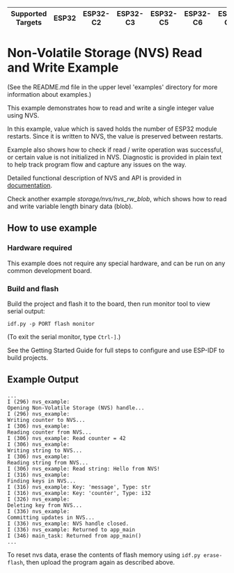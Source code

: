 | Supported Targets | ESP32 | ESP32-C2 | ESP32-C3 | ESP32-C5 | ESP32-C6 | ESP32-C61 | ESP32-H2 | ESP32-H21 | ESP32-H4 | ESP32-P4 | ESP32-S2 | ESP32-S3 |
| ----------------- | ----- | -------- | -------- | -------- | -------- | --------- | -------- | --------- | -------- | -------- | -------- | -------- |

# Non-Volatile Storage (NVS) Read and Write Example

(See the README.md file in the upper level 'examples' directory for more information about examples.)

This example demonstrates how to read and write a single integer value using NVS.

In this example, value which is saved holds the number of ESP32 module restarts. Since it is written to NVS, the value is preserved between restarts.

Example also shows how to check if read / write operation was successful, or certain value is not initialized in NVS. Diagnostic is provided in plain text to help track program flow and capture any issues on the way.

Detailed functional description of NVS and API is provided in [documentation](https://docs.espressif.com/projects/esp-idf/en/latest/api-reference/storage/nvs_flash.html).

Check another example *storage/nvs/nvs_rw_blob*, which shows how to read and write variable length binary data (blob).

## How to use example

### Hardware required

This example does not require any special hardware, and can be run on any common development board.

### Build and flash

Build the project and flash it to the board, then run monitor tool to view serial output:

```
idf.py -p PORT flash monitor
```

(To exit the serial monitor, type ``Ctrl-]``.)

See the Getting Started Guide for full steps to configure and use ESP-IDF to build projects.

## Example Output

```
...
I (296) nvs_example:
Opening Non-Volatile Storage (NVS) handle...
I (296) nvs_example:
Writing counter to NVS...
I (306) nvs_example:
Reading counter from NVS...
I (306) nvs_example: Read counter = 42
I (306) nvs_example:
Writing string to NVS...
I (306) nvs_example:
Reading string from NVS...
I (306) nvs_example: Read string: Hello from NVS!
I (316) nvs_example:
Finding keys in NVS...
I (316) nvs_example: Key: 'message', Type: str
I (316) nvs_example: Key: 'counter', Type: i32
I (326) nvs_example:
Deleting key from NVS...
I (336) nvs_example:
Committing updates in NVS...
I (336) nvs_example: NVS handle closed.
I (336) nvs_example: Returned to app_main
I (346) main_task: Returned from app_main()
...
```

To reset nvs data, erase the contents of flash memory using `idf.py erase-flash`, then upload the program again as described above.
